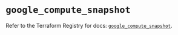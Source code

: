 # `google_compute_snapshot`

Refer to the Terraform Registry for docs: [`google_compute_snapshot`](https://registry.terraform.io/providers/hashicorp/google-beta/5.42.0/docs/resources/google_compute_snapshot).
